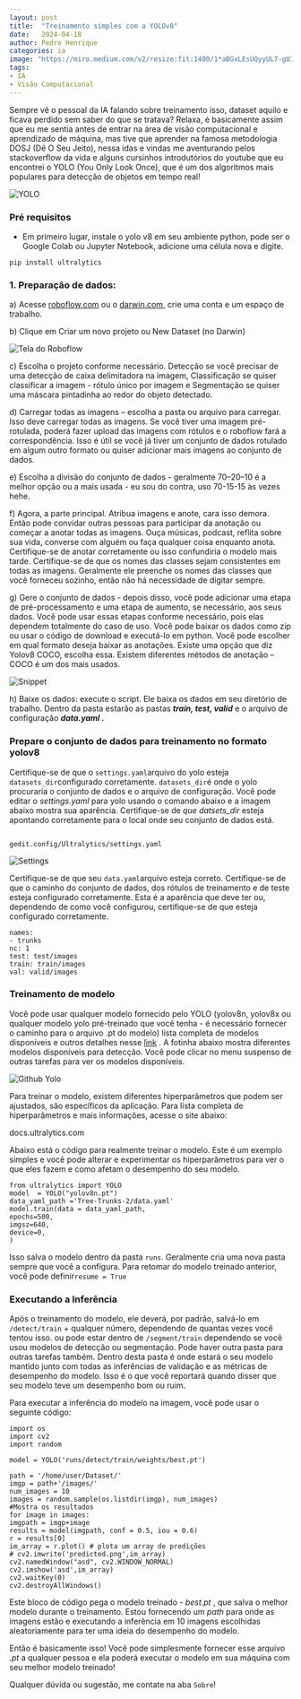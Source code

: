 ```yaml
---
layout: post
title:  "Treinamento simples com a YOLOv8"
date:   2024-04-18
author: Pedro Henrique
categories: ia
image: "https://miro.medium.com/v2/resize:fit:1400/1*aBGxLEsUQyyUL7-gUIZU4Q.png"
tags:
- IA
- Visão Computacional
---
```


Sempre vê o pessoal da IA falando sobre treinamento isso, dataset aquilo e ficava perdido sem saber do que se tratava? Relaxa, é basicamente assim que eu me sentia antes de entrar na área de visão computacional e aprendizado de máquina, mas tive que aprender na famosa metodologia DOSJ (Dê O Seu Jeito), nessa idas e vindas me aventurando pelos stackoverflow da vida e alguns cursinhos introdutórios do youtube que eu encontrei o YOLO (You Only Look Once), que é um dos algoritmos mais populares para detecção de objetos em tempo real!

  

![YOLO](https://i.ytimg.com/vi/VSdsMiXWHS0/maxresdefault.jpg)

### Pré requisitos

  

* Em primeiro lugar, instale o yolo v8 em seu ambiente python, pode ser o Google Colab ou Jupyter Notebook, adicione uma célula nova e digite.

  

```
pip install ultralytics
```

### 1. Preparação de dados:

a) Acesse [roboflow.com](http://roboflow.com/)  ou o [darwin.com](https://darwin.v7labs.com/), crie uma conta e um espaço de trabalho.

b) Clique em Criar um novo projeto ou New Dataset (no Darwin)

![Tela do Roboflow](https://miro.medium.com/v2/resize:fit:720/format:webp/1*rQtEeLjQUfUSSH7tn-cNdQ.png)

c) Escolha o projeto conforme necessário. Detecção se você precisar de uma detecção de caixa delimitadora na imagem, Classificação se quiser classificar a imagem - rótulo único por imagem e Segmentação se quiser uma máscara pintadinha ao redor do objeto detectado.

d) Carregar todas as imagens – escolha a pasta ou arquivo para carregar. Isso deve carregar todas as imagens. Se você tiver uma imagem pré-rotulada, poderá fazer upload das imagens com rótulos e o roboflow fará a correspondência. Isso é útil se você já tiver um conjunto de dados rotulado em algum outro formato ou quiser adicionar mais imagens ao conjunto de dados.

e) Escolha a divisão do conjunto de dados - geralmente 70–20–10 é a melhor opção ou a mais usada - eu sou do contra, uso 70-15-15 às vezes hehe.

f) Agora, a parte principal. Atribua imagens e anote, cara isso demora. Então pode convidar outras pessoas para participar da anotação ou começar a anotar todas as imagens. Ouça músicas, podcast, reflita sobre sua vida, converse com alguém ou faça qualquer coisa enquanto anota. Certifique-se de anotar corretamente ou isso confundiria o modelo mais tarde. Certifique-se de que os nomes das classes sejam consistentes em todas as imagens. Geralmente ele preenche os nomes das classes que você forneceu sozinho, então não há necessidade de digitar sempre.

g) Gere o conjunto de dados - depois disso, você pode adicionar uma etapa de pré-processamento e uma etapa de aumento, se necessário, aos seus dados. Você pode usar essas etapas conforme necessário, pois elas dependem totalmente do caso de uso. Você pode baixar os dados como zip ou usar o código de download e executá-lo em python. Você pode escolher em qual formato deseja baixar as anotações. Existe uma opção que diz Yolov8 COCO, escolha essa. Existem diferentes métodos de anotação – COCO é um dos mais usados.

![Snippet](https://miro.medium.com/v2/resize:fit:640/format:webp/1*khmEEcWTEeL0rJLf0fQBnw.png)

h) Baixe os dados: execute o script. Ele baixa os dados em seu diretório de trabalho. Dentro da pasta estarão as pastas **_train, test, valid_** e o arquivo de configuração **_data.yaml ._**

### Prepare o conjunto de dados para treinamento no formato yolov8

Certifique-se de que o `settings.yaml`arquivo do yolo esteja `datasets_dir`configurado corretamente. `datasets_dir`é onde o yolo procuraria o conjunto de dados e o arquivo de configuração. Você pode editar o _settings.yaml_ para yolo usando o comando abaixo e a imagem abaixo mostra sua aparência. Certifique-se de _que datsets_dir_ esteja apontando corretamente para o local onde seu conjunto de dados está.

````

gedit.config/Ultralytics/settings.yaml

````

![Settings](https://miro.medium.com/v2/resize:fit:720/format:webp/1*X56upbd91SlWpAy_gsJOIg.png)

Certifique-se de que seu `data.yaml`arquivo esteja correto. Certifique-se de que o caminho do conjunto de dados, dos rótulos de treinamento e de teste esteja configurado corretamente. Esta é a aparência que deve ter ou, dependendo de como você configurou, certifique-se de que esteja configurado corretamente.

```
names:  
- trunks  
nc: 1  
test: test/images  
train: train/images  
val: valid/images
```
### Treinamento de modelo

Você pode usar qualquer modelo fornecido pelo YOLO (yolov8n, yolov8x ou qualquer modelo yolo pré-treinado que você tenha - é necessário fornecer o caminho para o arquivo .pt do modelo) lista completa de modelos disponíveis e outros detalhes nesse [link](https://github.com/ultralytics/ultralytics) . A fotinha abaixo mostra diferentes modelos disponíveis para detecção. Você pode clicar no menu suspenso de outras tarefas para ver os modelos disponíveis.

![Github Yolo](https://miro.medium.com/v2/resize:fit:720/format:webp/1*ZLpgf19717xoFKmvmGFJtQ.png)

Para treinar o modelo, existem diferentes hiperparâmetros que podem ser ajustados, são específicos da aplicação. Para lista completa de hiperparâmetros e mais informações, acesse o site abaixo:

docs.ultralytics.com

Abaixo está o código para realmente treinar o modelo. Este é um exemplo simples e você pode alterar e experimentar os hiperparâmetros para ver o que eles fazem e como afetam o desempenho do seu modelo.

```
from ultralytics import YOLO  
model  = YOLO("yolov8n.pt")  
data_yaml_path ='Tree-Trunks-2/data.yaml'  
model.train(data = data_yaml_path,  
epochs=500,  
imgsz=640,  
device=0,  
)
```

Isso salva o modelo dentro da pasta `runs`. Geralmente cria uma nova pasta sempre que você a configura. Para retomar do modelo treinado anterior, você pode definir`resume = True`

### Executando a Inferência

Após o treinamento do modelo, ele deverá, por padrão, salvá-lo em `/detect/train` + qualquer número, dependendo de quantas vezes você tentou isso. ou pode estar dentro de `/segment/train` dependendo se você usou modelos de detecção ou segmentação. Pode haver outra pasta para outras tarefas também. Dentro desta pasta é onde estará o seu modelo mantido junto com todas as inferências de validação e as métricas de desempenho do modelo. Isso é o que você reportará quando disser que seu modelo teve um desempenho bom ou ruim.

Para executar a inferência do modelo na imagem, você pode usar o seguinte código:
```
import os  
import cv2  
import random  
  
model = YOLO('runs/detect/train/weights/best.pt')  
  
path = '/home/user/Dataset/'  
imgp = path+'/images/'  
num_images = 10  
images = random.sample(os.listdir(imgp), num_images)  
#Mostra os resultados 
for image in images:  
imgpath = imgp+image  
results = model(imgpath, conf = 0.5, iou = 0.6)  
r = results[0]  
im_array = r.plot() # plota um array de predições  
# cv2.imwrite('predicted.png',im_array)  
cv2.namedWindow("asd", cv2.WINDOW_NORMAL)  
cv2.imshow('asd',im_array)  
cv2.waitKey(0)  
cv2.destroyAllWindows()
```

Este bloco de código pega o modelo treinado - _best.pt_ , que salva o melhor modelo durante o treinamento. Estou fornecendo um _path_ para onde as  imagens estão e executando a inferência em 10 imagens escolhidas aleatoriamente para ter uma ideia do desempenho do modelo.

Então é basicamente isso! Você pode simplesmente fornecer esse arquivo _.pt_ a qualquer pessoa e ela poderá executar o modelo em sua máquina com seu melhor modelo treinado!

Qualquer dúvida ou sugestão, me contate na aba `Sobre`!




